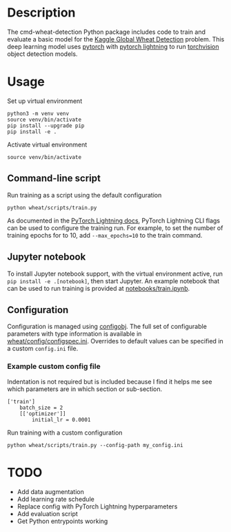 # Description

The cmd-wheat-detection Python package includes code to train and evaluate a basic model for the [Kaggle Global Wheat Detection](https://www.kaggle.com/c/global-wheat-detection/overview) problem. This deep learning model uses [pytorch](https://pytorch.org/) with [pytorch lightning](https://www.pytorchlightning.ai/) to run [torchvision](https://pytorch.org/vision/stable/index.html) object detection models.

# Usage

Set up virtual environment
```
python3 -m venv venv
source venv/bin/activate
pip install --upgrade pip
pip install -e .
```

Activate virtual environment
```
source venv/bin/activate
```

## Command-line script
Run training as a script using the default configuration
```
python wheat/scripts/train.py
```

As documented in the [PyTorch Lightning docs](https://pytorch-lightning.readthedocs.io/en/latest/common/trainer.html#trainer-flags), PyTorch Lightning CLI flags can be used to configure the training run. For example, to set the number of training epochs for to 10, add `--max_epochs=10` to the train command.

## Jupyter notebook
To install Jupyter notebook support, with the virtual environment active, run `pip install -e .[notebook]`, then start Jupyter. An example notebook that can be used to run training is provided at [notebooks/train.ipynb](notebooks/train.ipynb).

## Configuration

Configuration is managed using [configobj](https://configobj.readthedocs.io/en/latest/configobj.html). The full set of configurable parameters with type information is available in [wheat/config/configspec.ini]([wheat/config/configspec.ini]). Overrides to default values can be specified in a custom `config.ini` file.

### Example custom config file
Indentation is not required but is included because I find it helps me see which parameters are in which section or sub-section.
```
['train']
    batch_size = 2
    [['optimizer']]
        initial_lr = 0.0001
```

Run training with a custom configuration
```
python wheat/scripts/train.py --config-path my_config.ini
```

# TODO
* Add data augmentation
* Add learning rate schedule
* Replace config with PyTorch Lightning hyperparameters
* Add evaluation script
* Get Python entrypoints working
